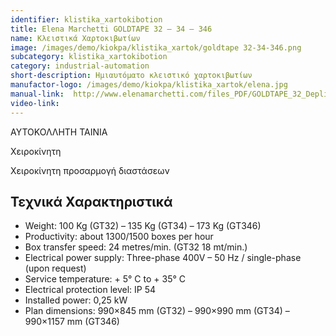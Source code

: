 ```yaml
---
identifier: klistika_xartokibotion
title: Εlena Μarchetti GOLDTAPE 32 – 34 – 346
name: Κλειστικά Χαρτοκιβωτίων 
image: /images/demo/kiokpa/klistika_xartok/goldtape 32-34-346.png
subcategory: klistika_xartokibotion
category: industrial-automation
short-description: Ημιαυτόματο κλειστικό χαρτοκιβωτίων
manufactor-logo: /images/demo/kiokpa/klistika_xartok/elena.jpg
manual-link:  http://www.elenamarchetti.com/files_PDF/GOLDTAPE_32_Depliant.pdf
video-link: 
---
```





ΑΥΤΟΚΟΛΛΗΤΗ ΤΑΙΝΙΑ

Χειροκίνητη

Χειροκίνητη προσαρμογή διαστάσεων

Τεχνικά Χαρακτηριστικά
---

*    Weight: 100 Kg (GT32) – 135 Kg (GT34) – 173 Kg (GT346)
*    Productivity: about 1300/1500 boxes per hour
*    Box transfer speed: 24 metres/min. (GT32 18 mt/min.)
*    Electrical power supply: Three-phase 400V – 50 Hz / single-phase (upon request)
*    Service temperature: + 5° C to + 35° C
*    Electrical protection level: IP 54
*    Installed power: 0,25 kW
*    Plan dimensions: 990×845 mm (GT32) – 990×990 mm (GT34) – 990×1157 mm (GT346)

